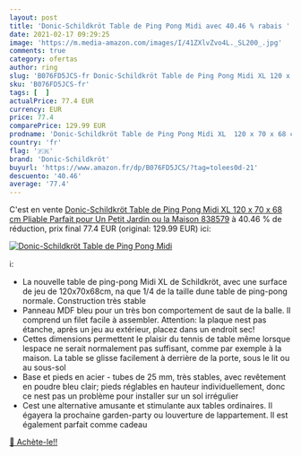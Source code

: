 ```yaml
---
layout: post
title: 'Donic-Schildkröt Table de Ping Pong Midi avec 40.46 % rabais '
date: 2021-02-17 09:29:25
image: 'https://m.media-amazon.com/images/I/41ZXlvZvo4L._SL200_.jpg'
comments: true
category: ofertas
author: ring
slug: 'B076FD5JCS-fr Donic-Schildkröt Table de Ping Pong Midi XL 120 x 70 x 68...'
sku: 'B076FD5JCS-fr'
tags: [  ]
actualPrice: 77.4 EUR
currency: EUR
price: 77.4
comparePrice: 129.99 EUR
prodname: 'Donic-Schildkröt Table de Ping Pong Midi XL  120 x 70 x 68 cm  Pliable  Parfait pour Un Petit Jardin ou la Maison  838579'
country: 'fr'
flag: '🇫🇷'
brand: 'Donic-Schildkröt'
buyurl: 'https://www.amazon.fr/dp/B076FD5JCS/?tag=tolees0d-21'
descuento: '40.46'
average: '77.4'
---
```


C'est en vente [Donic-Schildkröt Table de Ping Pong Midi XL  120 x 70 x 68 cm  Pliable  Parfait pour Un Petit Jardin ou la Maison  838579](https://www.amazon.fr/dp/B076FD5JCS/?tag=tolees0d-21)  à  40.46 % de réduction, prix final  77.4 EUR (original: 129.99 EUR) ici:

[![Donic-Schildkröt Table de Ping Pong Midi](https://m.media-amazon.com/images/I/41ZXlvZvo4L._SL200_.jpg)](https://www.amazon.fr/dp/B076FD5JCS/?tag=tolees0d-21)

ℹ️:

- La nouvelle table de ping-pong Midi XL de Schildkröt, avec une surface de jeu de 120x70x68cm, na que 1/4 de la taille dune table de ping-pong normale. Construction très stable
- Panneau MDF bleu pour un très bon comportement de saut de la balle. Il comprend un filet facile à assembler. Attention: la plaque nest pas étanche, après un jeu au extérieur, placez dans un endroit sec!
- Cettes dimensions permettent le plaisir du tennis de table même lorsque lespace ne serait normalement pas suffisant, comme par exemple à la maison. La table se glisse facilement à derrière de la porte, sous le lit ou au sous-sol
- Base et pieds en acier - tubes de 25 mm, très stables, avec revêtement en poudre bleu clair; pieds réglables en hauteur individuellement, donc ce nest pas un problème pour installer sur un sol irrégulier
- Cest une alternative amusante et stimulante aux tables ordinaires. Il égayera la prochaine garden-party ou louverture de lappartement. Il est également parfait comme cadeau

[🛒 Achète-le!!](https://www.amazon.fr/dp/B076FD5JCS/?tag=tolees0d-21)
